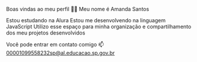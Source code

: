 Boas vindas ao meu perfil 💙💙
Meu nome é Amanda Santos

Estou estudando na Alura
Estou me desenvolvendo na linguagem JavaScript
Utilizo esse espaço para minha organização e compartilhamento dos meu projetos desenvolvidos

Você pode entrar em contato comigo 📫
00001099558232sp@al.educacao.sp.gov.br
